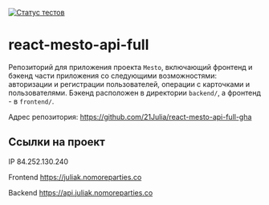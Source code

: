 [![Статус тестов](../../actions/workflows/tests.yml/badge.svg)](../../actions/workflows/tests.yml)

# react-mesto-api-full
Репозиторий для приложения проекта `Mesto`, включающий фронтенд и бэкенд части приложения со следующими возможностями: авторизации и регистрации пользователей, операции с карточками и пользователями. 
Бэкенд расположен в директории `backend/`, а фронтенд - в `frontend/`. 

Адрес репозитория: https://github.com/21Julia/react-mesto-api-full-gha 

## Ссылки на проект

IP 84.252.130.240

Frontend https://juliak.nomoreparties.co

Backend https://api.juliak.nomoreparties.co
